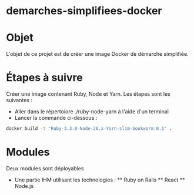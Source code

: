 # demarches-simplifiees-docker

# Objet

L'objet de ce projet est de créer une image Docker de démarche simplifiée.

# Étapes à suivre

Créer une image contenant Ruby, Node et Yarn. Les étapes sont les suivantes :

- Aller dans le répertoiore ./ruby-node-yarn à l'aide d'un terminal
- Lancer la commande ci-dessous :

```bash
docker build -t "Ruby-3.3.0-Node-20.x-Yarn-slim-bookworm:0.1" .
```

# Modules

Deux modules sont déployables

* Une partie IHM utilisant les technologies :
** Ruby on Rails
** React
** Node.js